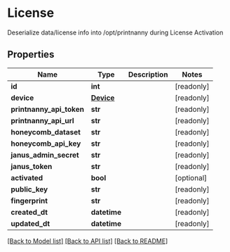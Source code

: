 # License

Deserialize data/license info into /opt/printnanny during License Activation

## Properties
Name | Type | Description | Notes
------------ | ------------- | ------------- | -------------
**id** | **int** |  | [readonly] 
**device** | [**Device**](Device.md) |  | [readonly] 
**printnanny_api_token** | **str** |  | [readonly] 
**printnanny_api_url** | **str** |  | [readonly] 
**honeycomb_dataset** | **str** |  | [readonly] 
**honeycomb_api_key** | **str** |  | [readonly] 
**janus_admin_secret** | **str** |  | [readonly] 
**janus_token** | **str** |  | [readonly] 
**activated** | **bool** |  | [optional] 
**public_key** | **str** |  | [readonly] 
**fingerprint** | **str** |  | [readonly] 
**created_dt** | **datetime** |  | [readonly] 
**updated_dt** | **datetime** |  | [readonly] 

[[Back to Model list]](../README.md#documentation-for-models) [[Back to API list]](../README.md#documentation-for-api-endpoints) [[Back to README]](../README.md)


